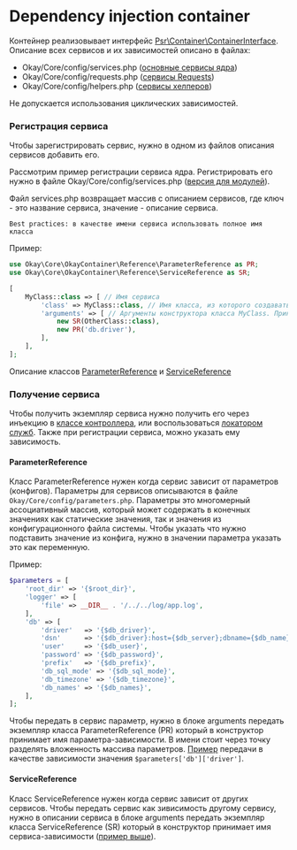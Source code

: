 # Dependency injection container

Контейнер реализовывает интерфейс [Psr\Container\ContainerInterface](https://www.php-fig.org/psr/psr-11/).
Описание всех сервисов и их зависимостей описано в файлах:
+ Okay/Core/config/services.php ([основные сервисы ядра](./core/README.md))
+ Okay/Core/config/requests.php ([сервисы Requests](./requests.md))
+ Okay/Core/config/helpers.php ([сервисы хелперов](./helpers.md))

Не допускается использования циклических зависимостей.

### Регистрация сервиса <a name="serviceRegister"></a>
Чтобы зарегистрировать сервис, нужно в одном из файлов описания сервисов добавить его.

Рассмотрим пример регистрации сервиса ядра. Регистрировать его нужно в файле Okay/Core/config/services.php
([версия для модулей](./modules/README.md#Initservices)).

Файл services.php возвращает массив с описанием сервисов, где ключ - это название сервиса, значение - описание сервиса.

`Best practices: в качестве имени сервиса использовать полное имя класса`

Пример:
```php
use Okay\Core\OkayContainer\Reference\ParameterReference as PR;
use Okay\Core\OkayContainer\Reference\ServiceReference as SR;

[
    MyClass::class => [ // Имя сервиса
        'class' => MyClass::class, // Имя класса, из которого создавать экземпляр сервиса
        'arguments' => [ // Аргументы конструктора класса MyClass. Принимать в порядке, как здесь передаём
            new SR(OtherClass::class),
            new PR('db.driver'),
        ],
    ],
];
```
Описание классов [ParameterReference](#ParameterReference) и [ServiceReference](#ServiceReference)

### <a name="GetService"></a>Получение сервиса

Чтобы получить экземпляр сервиса нужно получить его через инъекцию в [классе контроллера](./controllers.md),
или воспользоваться [локатором служб](./service_locator.md). Также при регистрации сервиса, можно указать ему 
зависимость.

#### <a name="ParameterReference"></a> ParameterReference

Класс ParameterReference нужен когда сервис зависит от параметров (конфигов).
Параметры для сервисов описываются в файле `Okay/Core/config/parameters.php`.
Параметры это многомерный ассоциативный массив, который может содержать в конечных значениях как статические значения,
так и значения из конфигурационного файла системы. Чтобы указать что нужно подставить значение из конфига,
нужно в значении параметра указать это как переменную.

Пример:
```php
$parameters = [
    'root_dir' => '{$root_dir}',
    'logger' => [
        'file' => __DIR__ . '/../../log/app.log',
    ],
    'db' => [
        'driver'   => '{$db_driver}',
        'dsn'      => '{$db_driver}:host={$db_server};dbname={$db_name};charset={$db_charset}',
        'user'     => '{$db_user}',
        'password' => '{$db_password}',
        'prefix'   => '{$db_prefix}',
        'db_sql_mode' => '{$db_sql_mode}',
        'db_timezone' => '{$db_timezone}',
        'db_names' => '{$db_names}',
    ],
];
```

Чтобы передать в сервис параметр, нужно в блоке arguments передать экземпляр класса ParameterReference (PR) 
который в конструктор принимает имя параметра-зависимости. В имени стоит через точку разделять вложенность массива
параметров. [Пример](#serviceRegister) передачи в качестве зависимости значения `$parameters['db']['driver']`.

#### <a name="ServiceReference"></a> ServiceReference

Класс ServiceReference нужен когда сервис зависит от других сервисов.
Чтобы передать сервис как зивисимость другому сервису, нужно в описании сервиса в блоке arguments передать
экземпляр класса ServiceReference (SR) который в конструктор принимает имя сервиса-зависимости 
([пример выше](#serviceRegister)).